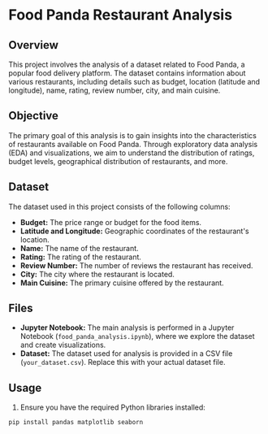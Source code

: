 # Food Panda Restaurant Analysis

## Overview

This project involves the analysis of a dataset related to Food Panda, a popular food delivery platform. The dataset contains information about various restaurants, including details such as budget, location (latitude and longitude), name, rating, review number, city, and main cuisine.

## Objective

The primary goal of this analysis is to gain insights into the characteristics of restaurants available on Food Panda. Through exploratory data analysis (EDA) and visualizations, we aim to understand the distribution of ratings, budget levels, geographical distribution of restaurants, and more.

## Dataset

The dataset used in this project consists of the following columns:

- **Budget:** The price range or budget for the food items.
- **Latitude and Longitude:** Geographic coordinates of the restaurant's location.
- **Name:** The name of the restaurant.
- **Rating:** The rating of the restaurant.
- **Review Number:** The number of reviews the restaurant has received.
- **City:** The city where the restaurant is located.
- **Main Cuisine:** The primary cuisine offered by the restaurant.

## Files

- **Jupyter Notebook:** The main analysis is performed in a Jupyter Notebook (`food_panda_analysis.ipynb`), where we explore the dataset and create visualizations.
- **Dataset:** The dataset used for analysis is provided in a CSV file (`your_dataset.csv`). Replace this with your actual dataset file.

## Usage

1. Ensure you have the required Python libraries installed:

```bash
pip install pandas matplotlib seaborn
